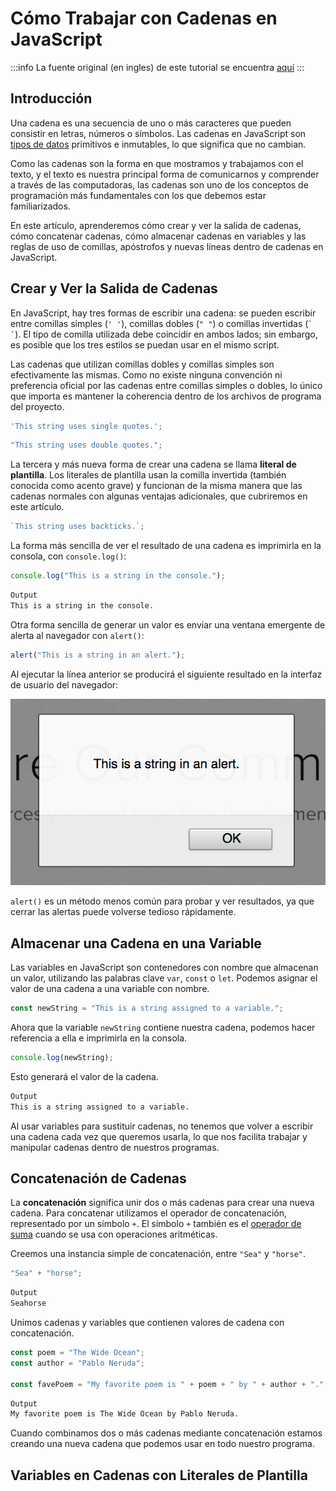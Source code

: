 # Cómo Trabajar con Cadenas en JavaScript

:::info
La fuente original (en ingles) de este tutorial se encuentra [aquí](https://www.digitalocean.com/community/tutorials/how-to-work-with-strings-in-javascript)
:::

## Introducción

Una cadena es una secuencia de uno o más caracteres que pueden consistir en letras, números o símbolos. Las cadenas en JavaScript son [tipos de datos](./understanding-data-types.html#strings) primitivos e inmutables, lo que significa que no cambian.

Como las cadenas son la forma en que mostramos y trabajamos con el texto, y el texto es nuestra principal forma de comunicarnos y comprender a través de las computadoras, las cadenas son uno de los conceptos de programación más fundamentales con los que debemos estar familiarizados.

En este artículo, aprenderemos cómo crear y ver la salida de cadenas, cómo concatenar cadenas, cómo almacenar cadenas en variables y las reglas de uso de comillas, apóstrofos y nuevas líneas dentro de cadenas en JavaScript.

## Crear y Ver la Salida de Cadenas

En JavaScript, hay tres formas de escribir una cadena: se pueden escribir entre comillas simples (`' '`), comillas dobles (`" "`) o comillas invertidas (<code>\` \`</code>). El tipo de comilla utilizada debe coincidir en ambos lados; sin embargo, es posible que los tres estilos se puedan usar en el mismo script.

Las cadenas que utilizan comillas dobles y comillas simples son efectivamente las mismas. Como no existe ninguna convención ni preferencia oficial por las cadenas entre comillas simples o dobles, lo único que importa es mantener la coherencia dentro de los archivos de programa del proyecto.

```js
'This string uses single quotes.';
```

```js
"This string uses double quotes.";
```

La tercera y más nueva forma de crear una cadena se llama **literal de plantilla**. Los literales de plantilla usan la comilla invertida (también conocida como acento grave) y funcionan de la misma manera que las cadenas normales con algunas ventajas adicionales, que cubriremos en este artículo.

```js
`This string uses backticks.`;
```

La forma más sencilla de ver el resultado de una cadena es imprimirla en la consola, con `console.log()`:

```js
console.log("This is a string in the console.");
```

```sh
Output
This is a string in the console.
```

Otra forma sencilla de generar un valor es enviar una ventana emergente de alerta al navegador con `alert()`:

```js
alert("This is a string in an alert.");
```

Al ejecutar la línea anterior se producirá el siguiente resultado en la interfaz de usuario del navegador:

![how-to-work-with-strings-in-javascript](./img/how-to-work-with-strings-in-javascript-1.png)

`alert()` es un método menos común para probar y ver resultados, ya que cerrar las alertas puede volverse tedioso rápidamente.

## Almacenar una Cadena en una Variable

Las variables en JavaScript son contenedores con nombre que almacenan un valor, utilizando las palabras clave `var`, `const` o `let`. Podemos asignar el valor de una cadena a una variable con nombre.

```js
const newString = "This is a string assigned to a variable.";
```

Ahora que la variable `newString` contiene nuestra cadena, podemos hacer referencia a ella e imprimirla en la consola.

```js
console.log(newString);
```

Esto generará el valor de la cadena.

```sh
Output
This is a string assigned to a variable.
```

Al usar variables para sustituir cadenas, no tenemos que volver a escribir una cadena cada vez que queremos usarla, lo que nos facilita trabajar y manipular cadenas dentro de nuestros programas.

## Concatenación de Cadenas

La **concatenación** significa unir dos o más cadenas para crear una nueva cadena. Para concatenar utilizamos el operador de concatenación, representado por un símbolo `+`. El símbolo `+` también es el [operador de suma](./how-to-do-math-in-javascript-with-operators.html#adicion-y-sustraccion) cuando se usa con operaciones aritméticas.

Creemos una instancia simple de concatenación, entre `"Sea"` y `"horse"`.

```js
"Sea" + "horse";
```

```sh
Output
Seahorse
```

Unimos cadenas y variables que contienen valores de cadena con concatenación.

```js
const poem = "The Wide Ocean";
const author = "Pablo Neruda";

const favePoem = "My favorite poem is " + poem + " by " + author + ".";
```

```sh
Output
My favorite poem is The Wide Ocean by Pablo Neruda.
```

Cuando combinamos dos o más cadenas mediante concatenación estamos creando una nueva cadena que podemos usar en todo nuestro programa.


## Variables en Cadenas con Literales de Plantilla

